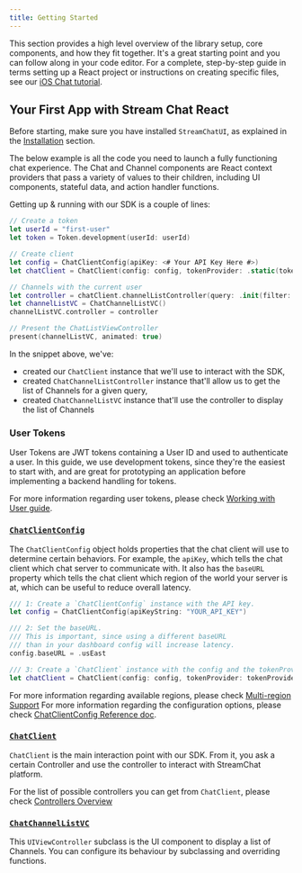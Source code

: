 ```yaml
---
title: Getting Started
---
```


This section provides a high level overview of the library setup, core components, and how they fit together. It's a great starting point and you can follow along in your code editor. For a complete, step-by-step guide in terms setting up a React project or instructions on creating specific files, see our [iOS Chat tutorial](/tutorials/ios-chat/).

## Your First App with Stream Chat React

Before starting, make sure you have installed `StreamChatUI`, as explained in the [Installation](../#installation) section.

The below example is all the code you need to launch a fully functioning chat experience. The Chat and Channel components are React context providers that pass a variety of values to their children, including UI components, stateful data, and action handler functions.

Getting up & running with our SDK is a couple of lines:

```swift
// Create a token
let userId = "first-user"
let token = Token.development(userId: userId)

// Create client
let config = ChatClientConfig(apiKey: <# Your API Key Here #>)
let chatClient = ChatClient(config: config, tokenProvider: .static(token))

// Channels with the current user
let controller = chatClient.channelListController(query: .init(filter: .containMembers(userIds: [userId])))
let channelListVC = ChatChannelListVC()
channelListVC.controller = controller

// Present the ChatListViewController
present(channelListVC, animated: true)
```

In the snippet above, we've:
* created our `ChatClient` instance that we'll use to interact with the SDK,
* created `ChatChannelListController` instance that'll allow us to get the list of Channels for a given query,
* created `ChatChannelListVC` instance that'll use the controller to display the list of Channels

### User Tokens

User Tokens are JWT tokens containing a User ID and used to authenticate a user. In this guide, we use development tokens, since they're the easiest to start with, and are great for prototyping an application before implementing a backend handling for tokens.

For more information regarding user tokens, please check [Working with User guide](../../guides/working-with-user#user-ids--tokens).

### [`ChatClientConfig`](../../reference-docs/sources/stream-chat/config/chat-client-config)

The `ChatClientConfig` object holds properties that the chat client will use to determine certain behaviors. For example, the `apiKey`, which tells the chat client which chat server to communicate with. It also has the `baseURL` property which tells the chat client which region of the world your server is at, which can be useful to reduce overall latency.

```swift
/// 1: Create a `ChatClientConfig` instance with the API key.
let config = ChatClientConfig(apiKeyString: "YOUR_API_KEY")

/// 2: Set the baseURL.
/// This is important, since using a different baseURL 
/// than in your dashboard config will increase latency.
config.baseURL = .usEast

/// 3: Create a `ChatClient` instance with the config and the tokenProvider.
let chatClient = ChatClient(config: config, tokenProvider: tokenProvider)
```

For more information regarding available regions, please check [Multi-region Support](https://getstream.io/chat/docs/ios-swift/multi_region/?language=swift)
For more information regarding the configuration options, please check [ChatClientConfig Reference doc](../../reference-docs/sources/stream-chat/config/chat-client-config).

### [`ChatClient`](../../reference-docs/sources/stream-chat/config/chat-client)

`ChatClient` is the main interaction point with our SDK. From it, you ask a certain Controller and use the controller to interact with StreamChat platform.

For the list of possible controllers you can get from `ChatClient`, please check [Controllers Overview](../../controllers/controllers-overview)

### [`ChatChannelListVC`](../../reference-docs/sources/stream-chat-ui/chat-channel-list/chat-channel-list-vc)

This `UIViewController` subclass is the UI component to display a list of Channels. You can configure its behaviour by subclassing and overriding functions.
